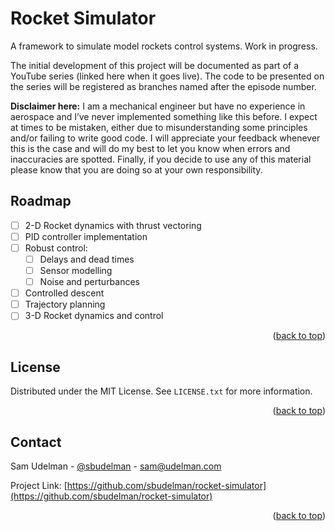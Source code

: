 <div id="top"></div>

# Rocket Simulator

A framework to simulate model rockets control systems. Work in progress.

The initial development of this project will be documented as part of a YouTube series (linked here when it goes live). The code to be presented on the series will be registered as branches named after the episode number.

**Disclaimer here:** I am a mechanical engineer but have no experience in aerospace and I’ve never implemented something like this before. I expect at times to be mistaken, either due to misunderstanding some principles and/or failing to write good code. I will appreciate your feedback whenever this is the case and will do my best to let you know when errors and inaccuracies are spotted. Finally, if you decide to use any of this material please know that you are doing so at your own responsibility.

## Roadmap

- [ ] 2-D Rocket dynamics with thrust vectoring
- [ ] PID controller implementation
- [ ] Robust control:
  - [ ] Delays and dead times
  - [ ] Sensor modelling
  - [ ] Noise and perturbances
- [ ] Controlled descent
- [ ] Trajectory planning
- [ ] 3-D Rocket dynamics and control

<p align="right">(<a href="#top">back to top</a>)</p>

## License

Distributed under the MIT License. See `LICENSE.txt` for more information.

<p align="right">(<a href="#top">back to top</a>)</p>

## Contact

Sam Udelman - [@sbudelman](https://twitter.com/sbudelman) - sam@udelman.com

Project Link: [https://github.com/sbudelman/rocket-simulator](https://github.com/sbudelman/rocket-simulator)

<p align="right">(<a href="#top">back to top</a>)</p>
